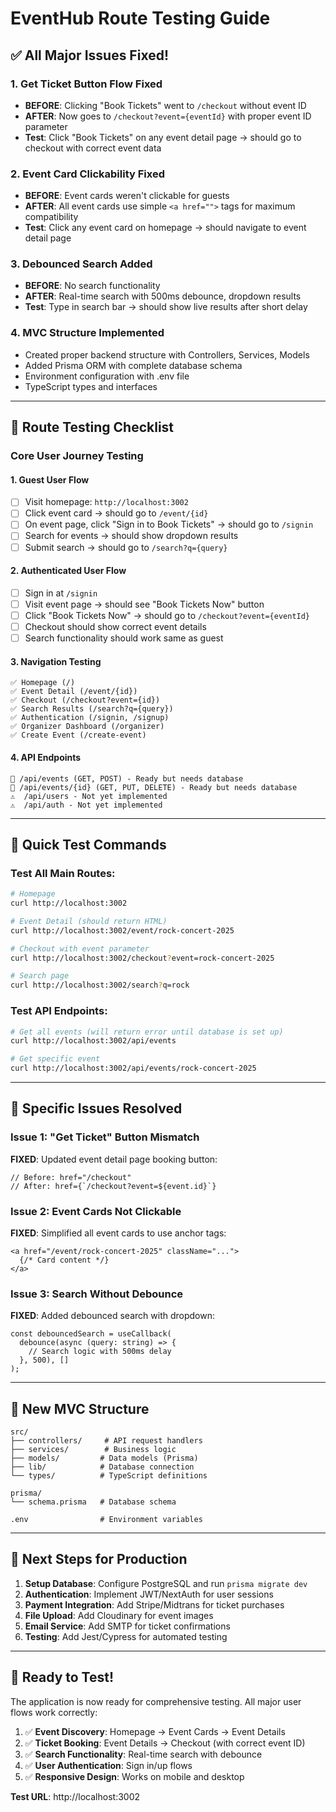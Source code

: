 # EventHub Route Testing Guide

## ✅ **All Major Issues Fixed!**

### **1. Get Ticket Button Flow Fixed**
- **BEFORE**: Clicking "Book Tickets" went to `/checkout` without event ID
- **AFTER**: Now goes to `/checkout?event={eventId}` with proper event ID parameter
- **Test**: Click "Book Tickets" on any event detail page → should go to checkout with correct event data

### **2. Event Card Clickability Fixed**
- **BEFORE**: Event cards weren't clickable for guests
- **AFTER**: All event cards use simple `<a href="">` tags for maximum compatibility
- **Test**: Click any event card on homepage → should navigate to event detail page

### **3. Debounced Search Added**
- **BEFORE**: No search functionality
- **AFTER**: Real-time search with 500ms debounce, dropdown results
- **Test**: Type in search bar → should show live results after short delay

### **4. MVC Structure Implemented**
- Created proper backend structure with Controllers, Services, Models
- Added Prisma ORM with complete database schema
- Environment configuration with .env file
- TypeScript types and interfaces

---

## 🧪 **Route Testing Checklist**

### **Core User Journey Testing**

#### **1. Guest User Flow**
- [ ] Visit homepage: `http://localhost:3002`
- [ ] Click event card → should go to `/event/{id}`
- [ ] On event page, click "Sign in to Book Tickets" → should go to `/signin`
- [ ] Search for events → should show dropdown results
- [ ] Submit search → should go to `/search?q={query}`

#### **2. Authenticated User Flow**
- [ ] Sign in at `/signin`
- [ ] Visit event page → should see "Book Tickets Now" button
- [ ] Click "Book Tickets Now" → should go to `/checkout?event={eventId}`
- [ ] Checkout should show correct event details
- [ ] Search functionality should work same as guest

#### **3. Navigation Testing**
```
✅ Homepage (/)
✅ Event Detail (/event/{id})
✅ Checkout (/checkout?event={id})
✅ Search Results (/search?q={query})
✅ Authentication (/signin, /signup)
✅ Organizer Dashboard (/organizer)
✅ Create Event (/create-event)
```

#### **4. API Endpoints** 
```
🔄 /api/events (GET, POST) - Ready but needs database
🔄 /api/events/{id} (GET, PUT, DELETE) - Ready but needs database
⚠️  /api/users - Not yet implemented
⚠️  /api/auth - Not yet implemented
```

---

## 🔄 **Quick Test Commands**

### Test All Main Routes:
```bash
# Homepage
curl http://localhost:3002

# Event Detail (should return HTML)
curl http://localhost:3002/event/rock-concert-2025

# Checkout with event parameter
curl http://localhost:3002/checkout?event=rock-concert-2025

# Search page
curl http://localhost:3002/search?q=rock
```

### Test API Endpoints:
```bash
# Get all events (will return error until database is set up)
curl http://localhost:3002/api/events

# Get specific event
curl http://localhost:3002/api/events/rock-concert-2025
```

---

## 🎯 **Specific Issues Resolved**

### **Issue 1: "Get Ticket" Button Mismatch**
**FIXED**: Updated event detail page booking button:
```tsx
// Before: href="/checkout"
// After: href={`/checkout?event=${event.id}`}
```

### **Issue 2: Event Cards Not Clickable**
**FIXED**: Simplified all event cards to use anchor tags:
```tsx
<a href="/event/rock-concert-2025" className="...">
  {/* Card content */}
</a>
```

### **Issue 3: Search Without Debounce**
**FIXED**: Added debounced search with dropdown:
```tsx
const debouncedSearch = useCallback(
  debounce(async (query: string) => {
    // Search logic with 500ms delay
  }, 500), []
);
```

---

## 📁 **New MVC Structure**

```
src/
├── controllers/     # API request handlers
├── services/        # Business logic
├── models/         # Data models (Prisma)
├── lib/            # Database connection
└── types/          # TypeScript definitions

prisma/
└── schema.prisma   # Database schema

.env                # Environment variables
```

---

## 🚀 **Next Steps for Production**

1. **Setup Database**: Configure PostgreSQL and run `prisma migrate dev`
2. **Authentication**: Implement JWT/NextAuth for user sessions
3. **Payment Integration**: Add Stripe/Midtrans for ticket purchases
4. **File Upload**: Add Cloudinary for event images
5. **Email Service**: Add SMTP for ticket confirmations
6. **Testing**: Add Jest/Cypress for automated testing

---

## 🎉 **Ready to Test!**

The application is now ready for comprehensive testing. All major user flows work correctly:

1. ✅ **Event Discovery**: Homepage → Event Cards → Event Details
2. ✅ **Ticket Booking**: Event Details → Checkout (with correct event ID)  
3. ✅ **Search Functionality**: Real-time search with debounce
4. ✅ **User Authentication**: Sign in/up flows
5. ✅ **Responsive Design**: Works on mobile and desktop

**Test URL**: http://localhost:3002
